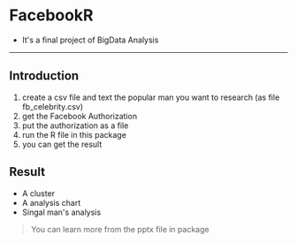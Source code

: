 # FacebookR
* It's a final project of BigData Analysis
***
## Introduction
1. create a csv file and text the popular man you want to research (as file fb_celebrity.csv)
2. get the Facebook Authorization
3. put the authorization as a file
4. run the R file in this package
5. you can get the result

## Result
* A cluster
* A analysis chart
* Singal man's analysis
>You can learn more from the pptx file in package
